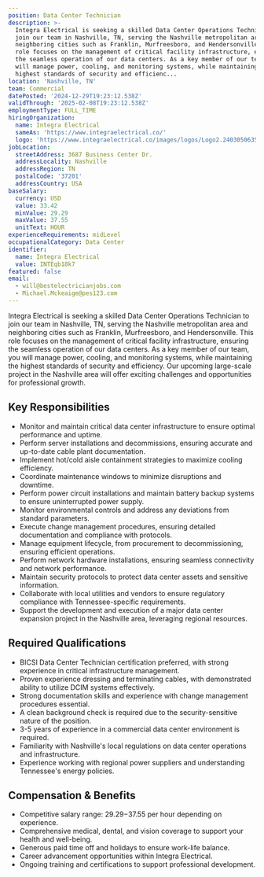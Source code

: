 ```yaml
---
position: Data Center Technician
description: >-
  Integra Electrical is seeking a skilled Data Center Operations Technician to
  join our team in Nashville, TN, serving the Nashville metropolitan area and
  neighboring cities such as Franklin, Murfreesboro, and Hendersonville. This
  role focuses on the management of critical facility infrastructure, ensuring
  the seamless operation of our data centers. As a key member of our team, you
  will manage power, cooling, and monitoring systems, while maintaining the
  highest standards of security and efficienc...
location: 'Nashville, TN'
team: Commercial
datePosted: '2024-12-29T19:23:12.538Z'
validThrough: '2025-02-08T19:23:12.538Z'
employmentType: FULL_TIME
hiringOrganization:
  name: Integra Electrical
  sameAs: 'https://www.integraelectrical.co/'
  logo: 'https://www.integraelectrical.co/images/logos/Logo2.2403050635216.png'
jobLocation:
  streetAddress: 3687 Business Center Dr.
  addressLocality: Nashville
  addressRegion: TN
  postalCode: '37201'
  addressCountry: USA
baseSalary:
  currency: USD
  value: 33.42
  minValue: 29.29
  maxValue: 37.55
  unitText: HOUR
experienceRequirements: midLevel
occupationalCategory: Data Center
identifier:
  name: Integra Electrical
  value: INTEqb18k7
featured: false
email:
  - will@bestelectricianjobs.com
  - Michael.Mckeaige@pes123.com
---
```




Integra Electrical is seeking a skilled Data Center Operations Technician to join our team in Nashville, TN, serving the Nashville metropolitan area and neighboring cities such as Franklin, Murfreesboro, and Hendersonville. This role focuses on the management of critical facility infrastructure, ensuring the seamless operation of our data centers. As a key member of our team, you will manage power, cooling, and monitoring systems, while maintaining the highest standards of security and efficiency. Our upcoming large-scale project in the Nashville area will offer exciting challenges and opportunities for professional growth.

## Key Responsibilities
- Monitor and maintain critical data center infrastructure to ensure optimal performance and uptime.
- Perform server installations and decommissions, ensuring accurate and up-to-date cable plant documentation.
- Implement hot/cold aisle containment strategies to maximize cooling efficiency.
- Coordinate maintenance windows to minimize disruptions and downtime.
- Perform power circuit installations and maintain battery backup systems to ensure uninterrupted power supply.
- Monitor environmental controls and address any deviations from standard parameters.
- Execute change management procedures, ensuring detailed documentation and compliance with protocols.
- Manage equipment lifecycle, from procurement to decommissioning, ensuring efficient operations.
- Perform network hardware installations, ensuring seamless connectivity and network performance.
- Maintain security protocols to protect data center assets and sensitive information.
- Collaborate with local utilities and vendors to ensure regulatory compliance with Tennessee-specific requirements.
- Support the development and execution of a major data center expansion project in the Nashville area, leveraging regional resources.

## Required Qualifications
- BICSI Data Center Technician certification preferred, with strong experience in critical infrastructure management.
- Proven experience dressing and terminating cables, with demonstrated ability to utilize DCIM systems effectively.
- Strong documentation skills and experience with change management procedures essential.
- A clean background check is required due to the security-sensitive nature of the position.
- 3-5 years of experience in a commercial data center environment is required.
- Familiarity with Nashville's local regulations on data center operations and infrastructure.
- Experience working with regional power suppliers and understanding Tennessee's energy policies.

## Compensation & Benefits
- Competitive salary range: $29.29-$37.55 per hour depending on experience.
- Comprehensive medical, dental, and vision coverage to support your health and well-being.
- Generous paid time off and holidays to ensure work-life balance.
- Career advancement opportunities within Integra Electrical.
- Ongoing training and certifications to support professional development.

